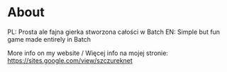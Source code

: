 # About
PL: Prosta ale fajna gierka stworzona całości w Batch
EN: Simple but fun game made entirely in Batch

More info on my website / Więcej info na mojej stronie:
https://sites.google.com/view/szczureknet

